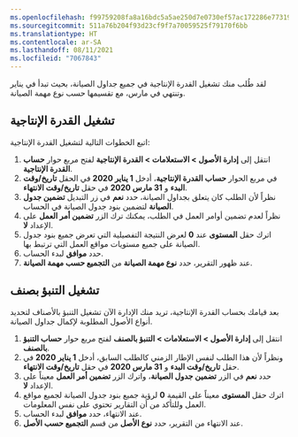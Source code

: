 ```yaml
---
ms.openlocfilehash: f99759208fa8a16bdc5a5ae250d7e0730ef57ac172286e773198153438a8b11b
ms.sourcegitcommit: 511a76b204f93d23cf9f7a70059525f79170f6bb
ms.translationtype: HT
ms.contentlocale: ar-SA
ms.lasthandoff: 08/11/2021
ms.locfileid: "7067843"
---
```

لقد طُلب منك تشغيل القدرة الإنتاجية في جميع جداول الصيانة، بحيث تبدأ في يناير وتنتهي في مارس، مع تقسيمها حسب نوع مهمة الصيانة. 

## <a name="run-a-capacity-load"></a>تشغيل القدرة الإنتاجية

اتبع الخطوات التالية لتشغيل القدرة الإنتاجية:

1.  انتقل إلى **إدارة الأصول > الاستعلامات > القدرة الإنتاجية** لفتح مربع حوار **حساب القدرة الإنتاجية**.
2.  في مربع الحوار **حساب القدرة الإنتاجية**، أدخل **1 يناير 2020** في الحقل **تاريخ/وقت البدء** و **31 مارس 2020** في حقل **تاريخ/وقت الانتهاء**.
3.  نظراً لأن الطلب كان يتعلق بجداول الصيانة، حدد **نعم** في زر التبديل **تضمين جدول الصيانة** لتضمين بنود جدول الصيانة في الحساب.
4.  نظراً لعدم تضمين أوامر العمل في الطلب، يمكنك ترك الزر **تضمين أمر العمل** على الإعداد **لا**. 
5.  اترك حقل **المستوى** عند **0** لعرض النتيجة التفصيلية التي تعرض جميع بنود جدول الصيانة على جميع مستويات مواقع العمل التي ترتبط بها.
6.  حدد **موافق** لبدء الحساب.
7.  عند ظهور التقرير، حدد **نوع مهمة الصيانة** من **التجميع حسب مهمة الصيانة**.

## <a name="run-an-item-forecast"></a>تشغيل التنبؤ بصنف
بعد قيامك بحساب القدرة الإنتاجية، تريد منك الإدارة الآن تشغيل التنبؤ بالأصناف لتحديد أنواع الأصول المطلوبة لإكمال جداول الصيانة. 

1.  انتقل إلى **إدارة الأصول > الاستعلامات > التنبؤ بالصنف** لفتح مربع حوار **حساب التنبؤ بالصنف**. 
2.  ونظراً لأن هذا الطلب لنفس الإطار الزمني كالطلب السابق، أدخل **1 يناير 2020** في حقل **تاريخ/وقت البدء** و **31 مارس 2020** في حقل **تاريخ/وقت الانتهاء**.
3.  حدد **نعم** في الزر **تضمين جدول الصيانة**، واترك الزر **تضمين أمر العمل** معيناً على الإعداد **لا**.
4.  اترك حقل **المستوى** معيناً على القيمة **0** لرؤية جميع بنود جدول الصيانة لجميع مواقع العمل وللتأكد من أن التقارير تحتوي على نفس المعلومات.
5.  عند الانتهاء، حدد **موافق** لبدء الحساب. 
6.  عند الانتهاء من التقرير، حدد **نوع الأصل** من قسم **التجميع حسب الأصل**.

